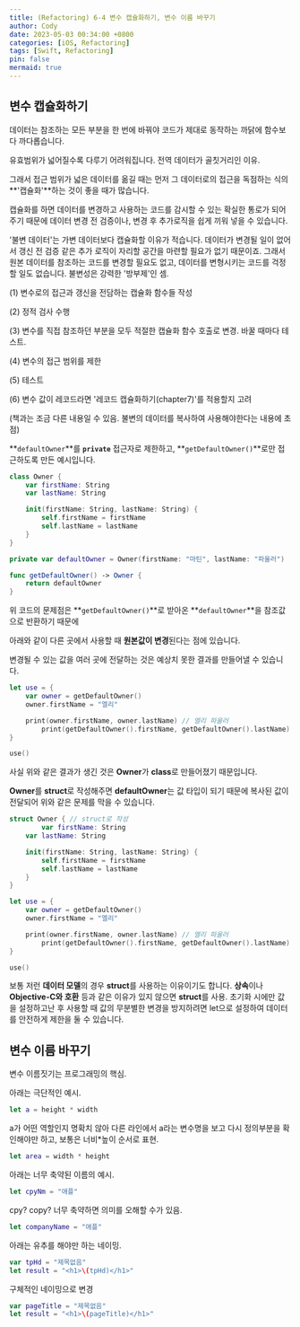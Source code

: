 ```yaml
---
title: (Refactoring) 6-4 변수 캡슐화하기, 변수 이름 바꾸기
author: Cody
date: 2023-05-03 00:34:00 +0800
categories: [iOS, Refactoring]
tags: [Swift, Refactoring]
pin: false
mermaid: true
---
```

## **변수 캡슐화하기**

데이터는 참조하는 모든 부분을 한 번에 바꿔야 코드가 제대로 동작하는 까닭에 함수보다 까다롭습니다.

유효범위가 넓어질수록 다루기 어려워집니다. 전역 데이터가 골칫거리인 이유.

그래서 접근 범위가 넓은 데이터를 옮길 때는 먼저 그 데이터로의 접근을 독점하는 식의 **'캡슐화'**하는 것이 좋을 때가 많습니다.

캡슐화를 하면 데이터를 변경하고 사용하는 코드를 감시할 수 있는 확실한 통로가 되어주기 때문에 데이터 변경 전 검증이나, 변경 후 추가로직을 쉽게 끼워 넣을 수 있습니다.

'불변 데이터'는 가변 데이터보다 캡슐화할 이유가 적습니다. 데이터가 변경될 일이 없어서 갱신 전 검증 같은 추가 로직이 자리할 공간을 마련할 필요가 없기 때문이죠. 그래서 원본 데이터를 참조하는 코드를 변경할 필요도 없고, 데이터를 변형시키는 코드를 걱정할 일도 없습니다. 불변성은 강력한 '방부제'인 셈.

(1) 변수로의 접근과 갱신을 전담하는 캡슐화 함수들 작성

(2) 정적 검사 수행

(3) 변수를 직접 참조하던 부분을 모두 적절한 캡슐화 함수 호출로 변경. 바꿀 때마다 테스트.

(4) 변수의 접근 범위를 제한

(5) 테스트

(6) 변수 값이 레코드라면 '레코드 캡슐화하기(chapter7)'를 적용할지 고려

(책과는 조금 다른 내용일 수 있음. 불변의 데이터를 복사하여 사용해야한다는 내용에 초점)

**`defaultOwner`**를 **`private`** 접근자로 제한하고, **`getDefaultOwner()`**로만 접근하도록 만든 예시입니다.

```swift
class Owner {
    var firstName: String
    var lastName: String

    init(firstName: String, lastName: String) {
        self.firstName = firstName
        self.lastName = lastName
    }
}
```

```swift
private var defaultOwner = Owner(firstName: "마틴", lastName: "파울러")

func getDefaultOwner() -> Owner {
    return defaultOwner
}
```

위 코드의 문제점은 **`getDefaultOwner()`**로 받아온 **`defaultOwner`**을 참조값으로 반환하기 때문에

아래와 같이 다른 곳에서 사용할 때 **원본값이 변경**된다는 점에 있습니다.

변경될 수 있는 값을 여러 곳에 전달하는 것은 예상치 못한 결과를 만들어낼 수 있습니다.

```swift
let use = {
    var owner = getDefaultOwner()
    owner.firstName = "엘리"

    print(owner.firstName, owner.lastName) // 엘리 파울러
        print(getDefaultOwner().firstName, getDefaultOwner().lastName) // 엘리 파울러(원본이 변경)
}

use()
```

사실 위와 같은 결과가 생긴 것은 **Owner**가 **class**로 만들어졌기 때문입니다.

**Owner**를 **struct**로 작성해주면 **defaultOwner**는 값 타입이 되기 때문에 복사된 값이 전달되어 위와 같은 문제를 막을 수 있습니다.

```swift
struct Owner { // struct로 작성
        var firstName: String
    var lastName: String

    init(firstName: String, lastName: String) {
        self.firstName = firstName
        self.lastName = lastName
    }
}
```

```swift
let use = {
    var owner = getDefaultOwner()
    owner.firstName = "엘리"

    print(owner.firstName, owner.lastName) // 엘리 파울러
        print(getDefaultOwner().firstName, getDefaultOwner().lastName) // 마틴 파울러
}

use()
```

보통 저런 **데이터 모델**의 경우 **struct**를 사용하는 이유이기도 합니다. **상속**이나 **Objective-C와 호환** 등과 같은 이유가 있지 않으면 **struct**를 사용. 초기화 시에만 값을 설정하고난 후 사용할 때 값의 무분별한 변경을 방지하려면 let으로 설정하여 데이터를 안전하게 제한을 둘 수 있습니다.

## **변수 이름 바꾸기**

변수 이름짓기는 프로그래밍의 핵심.

아래는 극단적인 예시.

```swift
let a = height * width
```

a가 어떤 역할인지 명확치 않아 다른 라인에서 a라는 변수명을 보고 다시 정의부분을 확인해야만 하고, 보통은 너비*높이 순서로 표현.

```swift
let area = width * height
```

아래는 너무 축약된 이름의 예시.

```swift
let cpyNm = "애플"
```

cpy? copy? 너무 축약하면 의미를 오해할 수가 있음.

```swift
let companyName = "애플"
```

아래는 유추를 해야만 하는 네이밍.

```swift
var tpHd = "제목없음"
let result = "<h1>\(tpHd)</h1>"
```

구체적인 네이밍으로 변경

```swift
var pageTitle = "제목없음"
let result = "<h1>\(pageTitle)</h1>"
```